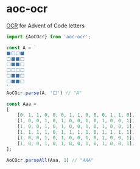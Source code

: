 # aoc-ocr

[OCR](https://en.wikipedia.org/wiki/Optical_character_recognition) for Advent of Code letters


```typescript
import {AoCOcr} from 'aoc-ocr';

const A = `
⬛⬜⬜⬛
⬜⬛⬛⬜
⬜⬛⬛⬜
⬜⬜⬜⬜
⬜⬛⬛⬜
⬜⬛⬛⬜
`
AoCOcr.parse(A, '⬜') // "A"

const Aaa = 
[
    [0, 1, 1, 0, 0, 0, 1, 1, 0, 0, 0, 1, 1, 0],
    [1, 0, 0, 1, 0, 1, 0, 0, 1, 0, 1, 0, 0, 1],
    [1, 0, 0, 1, 0, 1, 0, 0, 1, 0, 1, 0, 0, 1],
    [1, 1, 1, 1, 0, 1, 1, 1, 1, 0, 1, 1, 1, 1],
    [1, 0, 0, 1, 0, 1, 0, 0, 1, 0, 1, 0, 0, 1],
    [1, 0, 0, 1, 0, 1, 0, 0, 1, 0, 1, 0, 0, 1],
];

AoCOcr.parseAll(Aaa, 1) // "AAA"
```